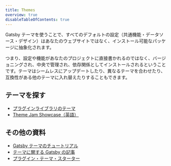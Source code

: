 ```yaml
---
title: Themes
overview: true
disableTableOfContents: true
---
```


Gatsby テーマを使うことで、すべてのデフォルトの設定（共通機能・データソース・デザイン）はあなたのウェブサイトではなく、インストール可能なパッケージに抽象化されます。

つまり、設定や機能があなたのプロジェクトに直接書かれるのではなく、バージョニングされ、中央で管理され、依存関係としてインストールされるということです。テーマはシームレスにアップデートしたり、異なるテーマを合わせたり、互換性がある他のテーマに入れ替えたりすることもできます。

<GuideList slug={props.slug} />

## テーマを探す

- [プラグインライブラリのテーマ](/plugins/?=gatsby-theme)
- [Theme Jam Showcase（英語）](https://themejam.gatsbyjs.org/showcase)

## その他の資料

- [Gatsby テーマのチュートリアル](/tutorial/theme-tutorials/)
- [テーマに関する Gatsby の記事](/blog/tags/themes)
- [プラグイン・テーマ・スターター](/docs/plugins-themes-and-starters/)
